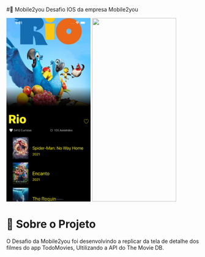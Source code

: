  
 #📲 Mobile2you
 Desafio IOS da empresa Mobile2you
 
 
 
 <div aling="center">
  <img height="480em" width="220em" src="https://github.com/let-pedro/Assests/blob/main/mobile2you/case1.png"/>  
  <img height="480em" width="220em" src="https://github.com/let-pedro/Assests/blob/main/mobile2you/case2.mov"/>
</div>
 
 


# 🔖 Sobre o Projeto


O Desafio da Mobile2you foi desenvolvindo a replicar da tela de detalhe dos filmes do app TodoMovies, Ultilizando a API do The Movie DB.


